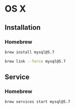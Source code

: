 # OS X

## Installation

### Homebrew

```sh
brew install mysql@5.7
```

```sh
brew link --force mysql@5.7
```

## Service

### Homebrew

```sh
brew services start mysql@5.7
```
